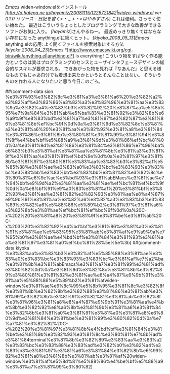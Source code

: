 *Emacs* widen-window.elをインストール
*[http://d.hatena.ne.jp/hayamiz/20081115/1226721842|widen-window.el ver 0.1.0 リリース - 日記を書く<・ _ゝ・>はやみずさん*]
これは便利。さっそく使い始めた。
最近はこういうちょっとしたプログラミングで大きな改善ができるソフトがお気に入り。
*[hayamiz*]さんやるねー。
最近めっきり無くてはならない存在になった anything.elに続くヒット。
 *[kiyoka.2008_05_13*]*Emacs* anything.elの応用: よく開くファイルを検索対象にする方法
 *[kiyoka.2008_04_23*]*Emacs* *[http://www.emacswiki.org/cgi-bin/wiki/anything.el|anything.el*] is everything!
こういう物をすばやく作る能力というのは実はプログラミングのセンスとユーザインタフェースデザインの総合的なスキルが要求される。
できあがった物を見れば『なあんだ』と思える様なものでもじゃあ自分でも着想出来たかというとそんなことはない。
そういうものを作れる人になりたいと思う今日このごろ。

##(comment-data sion %e3%81%93%e3%82%8c%e3%81%a3%e3%81%a6%20%e3%82%a2%e3%82%af%e3%83%86%e3%82%a3%e3%83%96%e3%81%aa%e3%83%9a%e3%82%a4%e3%83%b3%e3%82%92%20%e8%87%aa%e5%8b%95%e7%9a%84%e3%81%ab%e5%ba%83%e3%81%92%e3%82%8b%e6%a9%9f%e8%83%bd%e3%81%a7%e3%81%97%e3%82%87%e3%81%86%e3%81%8b%ef%bc%9f%0d%0a%e3%81%9d%e3%82%8c%e3%81%a3%e3%81%a6%20%e3%81%aa%e3%82%93%e3%81%a8%e3%81%84%e3%81%86%e3%81%8b%e3%80%81%e3%81%99%e3%81%94%e3%81%8f%e4%be%bf%e5%88%a9%e3%81%9d%e3%81%86%ef%bc%81%0d%0a%e3%81%9d%e3%81%86%e3%81%84%e3%81%86%e7%99%ba%e6%83%b3%e3%81%af%e3%81%aa%e3%81%8b%e3%81%a3%e3%81%9f%e3%81%aa%e3%81%81%ef%bd%9e%0d%0a%e3%81%97%e3%81%8b%e3%81%97%e3%80%81%e3%83%aa%e3%83%b3%e3%82%af%e5%85%88%e3%81%ae%e3%83%a0%e3%83%bc%e3%83%93%e3%83%bc%e3%83%bb%e3%83%bb%e3%83%bb%e3%81%82%e3%82%8c%e3%80%81%e6%9c%ac%e5%bd%93%e3%81%abEMacs%e3%81%ae%e7%94%bb%e9%9d%a2%e3%81%aa%e3%81%ae%ef%bc%81%ef%bc%9f%0d%0a%e8%bf%91%e9%a0%83%e3%81%af%20%e3%81%bf%e3%82%93%e3%81%aa%e3%81%82%e3%82%93%e3%81%aa%e8%a4%87%e9%9b%91%e3%81%aa%e3%82%a6%e3%82%a3%e3%83%b3%e3%83%89%e3%82%a6%e5%88%86%e5%89%b2%e3%81%97%e3%81%a6%e3%82%8b%e3%81%ae%ef%bc%81%ef%bc%9f%0d%0a%20C-x%202%20%e3%81%a8%20%e3%81%9f%e3%81%be%e3%81%ab%20C-x%203%20%e3%82%92%e4%bd%bf%e3%81%86%e3%81%a0%e3%81%91%e3%81%ae%e5%83%95%e3%81%ab%e3%81%af%e9%a9%9a%e7%95%b0%e3%81%ae%e4%bd%bf%e3%81%84%e3%81%93%e3%81%aa%e3%81%97%e3%81%a0%ef%bc%81%28%5e%5e%3b)
##(comment-data kiyoka %e3%83%aa%e3%83%b3%e3%82%af%e5%85%88%e3%81%ae%e3%83%a0%e3%83%bc%e3%83%93%e3%83%bc%e3%81%af%e7%a2%ba%e3%81%8b%e3%81%abEmacs%e3%81%a7%e3%81%99%e3%81%ad%e3%80%82%0d%0a%e3%81%9d%e3%82%8c%e3%81%8b%e3%82%89%e3%80%81%e3%81%82%e3%81%ae%e8%a4%87%e9%9b%91%e3%81%aa%e5%88%86%e5%89%b2%e3%81%afwiden-window%e3%81%ae%e6%8c%99%e5%8b%95%e3%81%8c%e3%82%8f%e3%81%8b%e3%82%8b%e3%82%88%e3%81%86%e3%81%ab%e3%81%99%e3%82%8b%e3%81%9f%e3%82%81%e3%81%ab%e3%82%8f%e3%81%96%e3%81%a8%e8%a4%87%e9%9b%91%e3%81%aa%e4%be%8b%e3%82%92%e8%a6%8b%e3%81%9b%e3%81%a6%e3%81%84%e3%82%8b%e3%81%a0%e3%81%91%e3%81%a0%e3%81%a8%e6%80%9d%e3%81%84%e3%81%be%e3%81%99%e3%80%82%0d%0a%e7%a7%81%e3%82%82%20C-x%202%20%e3%81%97%e3%81%8b%e4%bd%bf%e3%81%84%e3%81%be%e3%81%9b%e3%82%93%e3%81%8c%e3%80%81%e7%8b%ad%e3%81%84terminal%e3%81%8b%e3%82%89%e3%83%aa%e3%83%a2%e3%83%bc%e3%83%88%e3%83%ad%e3%82%b0%e3%82%a4%e3%83%b3%e3%81%97%e3%81%a6%e3%81%84%e3%82%8b%e6%99%82%e3%81%a8%e3%81%8b%e3%81%ab%e3%81%af%20widen-window%e3%81%af%e5%8d%81%e5%88%86%e4%be%bf%e5%88%a9%e3%81%a7%e3%81%99%e3%80%82)
